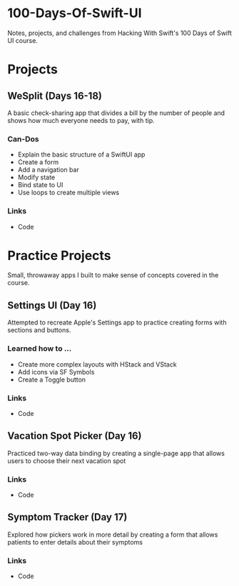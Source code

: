 # 100-Days-Of-Swift-UI
 Notes, projects, and challenges from Hacking With Swift's 100 Days of Swift UI course.

# Projects

## WeSplit (Days 16-18)
A basic check-sharing app that divides a bill by the number of people and shows how much everyone needs to pay, with tip. 

### Can-Dos
- Explain the basic structure of a SwiftUI app
- Create a form
- Add a navigation bar
- Modify state
- Bind state to UI
- Use loops to create multiple views

### Links 
- Code 

# Practice Projects 
Small, throwaway apps I built to make sense of concepts covered in the course. 

## Settings UI (Day 16)
Attempted to recreate Apple's Settings app to practice creating forms with sections and buttons. 

### Learned how to ... 
- Create more complex layouts with HStack and VStack 
- Add icons via SF Symbols 
- Create a Toggle button 

### Links 
- Code 

## Vacation Spot Picker (Day 16)
Practiced two-way data binding by creating a single-page app that allows users to choose their next vacation spot

### Links 
- Code 

## Symptom Tracker (Day 17)
Explored how pickers work in more detail by creating a form that allows patients to enter details about their symptoms

### Links
- Code 
